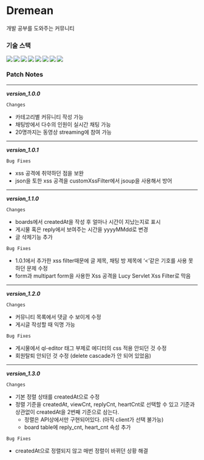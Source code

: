 # Dremean
개발 공부를 도와주는 커뮤니티

### 기술 스택

<img align="left" src="https://img.shields.io/badge/java-007396?style=flat-square&logo=java&logoColor=black"/>
<img align="left" src="https://img.shields.io/badge/spring boot-색상코드?style=flat-square&logo=spring boot&logoColor=black"/>
<img align="left" src="https://img.shields.io/badge/WebRTC-333333?style=flat-square&logo=WebRTC&logoColor=white"/>
<img align="left" src="https://img.shields.io/badge/aws-232F3E?style=flat-square&logo=Amazon aws&logoColor=white"/>
<img align="left" src="https://img.shields.io/badge/Docker-2496ED?style=flat-square&logo=Docker&logoColor=black"/>
<img align="left" src="https://img.shields.io/badge/jenkins-D24939?style=flat-square&logo=jenkins&logoColor=black"/>
<img align="left" src="https://img.shields.io/badge/MySQL-4479A1?style=flat-square&logo=MySQL&logoColor=white"/>
<img  src="https://img.shields.io/badge/Postman-FF6C37?style=flat-square&logo=Postman&logoColor=white"/>


### Patch Notes

--- 
***version_1.0.0***

```Changes```
- 카테고리별 커뮤니티 작성 가능
- 채팅방에서 다수의 인원이 실시간 채팅 가능
- 20명까지는 동영상 streaming에 참여 가능
---

***version_1.0.1***

```Bug Fixes```
- xss 공격에 취약하던 점을 보완
- json을 토한 xss 공격을 customXssFilter에서 jsoup을 사용해서 방어

---
***version_1.1.0***

```Changes```
- boards에서 createdAt을 작성 후 얼마나 시간이 지났는지로 표시
- 게시물 혹은 reply에서 보여주는 시간을 yyyyMMdd로 변경 
- 글 삭제기능 추가

```Bug Fixes```
- 1.0.1에서 추가한 xss filter때문에 글 제목, 채팅 방 제목에 ‘<’같은 기호를 사용 못하던 문제 수정
- form과 multipart form을 사용한 Xss 공격을 Lucy Servlet Xss Filter로 막음

---

***version_1.2.0***

```Changes```
- 커뮤니티 목록에서 댓글 수 보이게 수정
- 게시글 작성할 때 익명 가능
  
```Bug Fixes```
- 게시물에서 ql-editor 태그 부제로 에디터의 css 적용 안되던 것 수정
- 회원탈퇴 안되던 것 수정 (delete cascade가 안 되어 있었음)

---

***version_1.3.0***

```Changes```
- 기본 정렬 상태를 createdAt으로 수정
- 정렬 기준을 createdAt, viewCnt, replyCnt, heartCnt로 선택할 수 있고 
  기준과 상관없이 createdAt을 2번째 기준으로 삼는다.
  - 정렬은 API상에서만 구현되어있다. (아직 client가 선택 불가능)
  - board table에 reply_cnt, heart_cnt 속성 추가 

```Bug Fixes```
- createdAt으로 정렬되지 않고 매번 정렬이 바뀌던 상황 해결